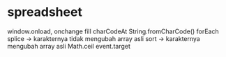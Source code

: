 # spreadsheet

window.onload, onchange
fill
charCodeAt
String.fromCharCode()
forEach
splice -> karakternya tidak mengubah array asli
sort -> karakternya mengubah array asli
Math.ceil
event.target
